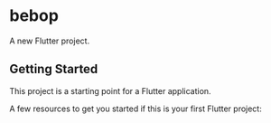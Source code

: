 # bebop

A new Flutter project.

## Getting Started

This project is a starting point for a Flutter application.

A few resources to get you started if this is your first Flutter project:
   
  
  
